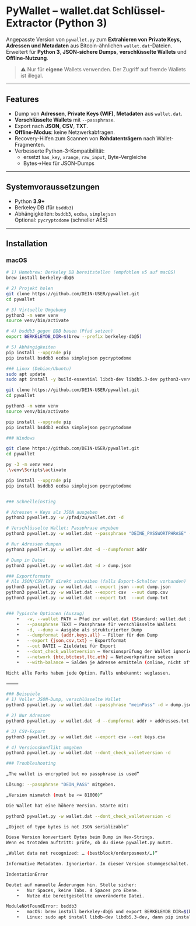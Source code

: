 # PyWallet – wallet.dat Schlüssel-Extractor (Python 3)

Angepasste Version von `pywallet.py` zum **Extrahieren von Private Keys, Adressen und Metadaten** aus Bitcoin-ähnlichen `wallet.dat`-Dateien.  
Erweitert für **Python 3**, **JSON-sichere Dumps**, **verschlüsselte Wallets** und **Offline-Nutzung**.

> ⚠️ Nur für **eigene** Wallets verwenden. Der Zugriff auf fremde Wallets ist illegal.

---

## Features

- Dump von **Adressen**, **Private Keys (WIF)**, **Metadaten** aus `wallet.dat`.
- **Verschlüsselte Wallets** mit `--passphrase`.
- Export nach **JSON**, **CSV**, **TXT**.
- **Offline-Modus**: keine Netzwerkabfragen.
- Recovery-Hilfen zum Scannen von **Rohdatenträgern** nach Wallet-Fragmenten.
- Verbesserte Python-3-Kompatibilität:
  - ersetzt `has_key`, `xrange`, `raw_input`, Byte-Vergleiche
  - Bytes→Hex für JSON-Dumps

---

## Systemvoraussetzungen

- Python **3.9+**
- Berkeley DB (für `bsddb3`)
- Abhängigkeiten: `bsddb3`, `ecdsa`, `simplejson`  
  Optional: `pycryptodome` (schneller AES)

---

## Installation

### macOS

```bash
# 1) Homebrew: Berkeley DB bereitstellen (empfohlen v5 auf macOS)
brew install berkeley-db@5

# 2) Projekt holen
git clone https://github.com/DEIN-USER/pywallet.git
cd pywallet

# 3) Virtuelle Umgebung
python3 -m venv venv
source venv/bin/activate

# 4) bsddb3 gegen BDB bauen (Pfad setzen)
export BERKELEYDB_DIR=$(brew --prefix berkeley-db@5)

# 5) Abhängigkeiten
pip install --upgrade pip
pip install bsddb3 ecdsa simplejson pycryptodome

### Linux (Debian/Ubuntu)
sudo apt update
sudo apt install -y build-essential libdb-dev libdb5.3-dev python3-venv

git clone https://github.com/DEIN-USER/pywallet.git
cd pywallet

python3 -m venv venv
source venv/bin/activate

pip install --upgrade pip
pip install bsddb3 ecdsa simplejson pycryptodome

### Windows

git clone https://github.com/DEIN-USER/pywallet.git
cd pywallet

py -3 -m venv venv
.\venv\Scripts\activate

pip install --upgrade pip
pip install bsddb3 ecdsa simplejson pycryptodome


### Schnelleinstieg

# Adressen + Keys als JSON ausgeben
python3 pywallet.py -w /pfad/zu/wallet.dat -d

# Verschlüsselte Wallet: Passphrase angeben
python3 pywallet.py -w wallet.dat --passphrase "DEINE_PASSWORTPHRASE" -d

# Nur Adressen dumpen
python3 pywallet.py -w wallet.dat -d --dumpformat addr

# Dump in Datei
python3 pywallet.py -w wallet.dat -d > dump.json

### Exportformate
# Als JSON/CSV/TXT direkt schreiben (falls Export-Schalter vorhanden)
python3 pywallet.py -w wallet.dat --export json --out dump.json
python3 pywallet.py -w wallet.dat --export csv  --out dump.csv
python3 pywallet.py -w wallet.dat --export txt  --out dump.txt


### Typische Optionen (Auszug)
	•	-w, --wallet PATH – Pfad zur wallet.dat (Standard: wallet.dat im Arbeitsverzeichnis)
	•	--passphrase TEXT – Passphrase für verschlüsselte Wallets
	•	-d, --dump – Ausgabe als strukturierter Dump
	•	--dumpformat {addr,keys,all} – Filter für den Dump
	•	--export {json,csv,txt} – Exportformat
	•	--out DATEI – Zieldatei für Export
	•	--dont_check_walletversion – Versionsprüfung der Wallet ignorieren
	•	--network {btc,btctest,ltc,eth} – Netzwerkpräfixe setzen
	•	--with-balance – Salden je Adresse ermitteln (online, nicht offline)

Nicht alle Forks haben jede Option. Falls unbekannt: weglassen.

⸻

### Beispiele
# 1) Voller JSON-Dump, verschlüsselte Wallet
python3 pywallet.py -w wallet.dat --passphrase "meinPass" -d > dump.json

# 2) Nur Adressen
python3 pywallet.py -w wallet.dat -d --dumpformat addr > addresses.txt

# 3) CSV-Export
python3 pywallet.py -w wallet.dat --export csv --out keys.csv

# 4) Versionskonflikt umgehen
python3 pywallet.py -w wallet.dat --dont_check_walletversion -d

### Troubleshooting

„The wallet is encrypted but no passphrase is used“

Lösung: --passphrase "DEIN_PASS" mitgeben.

„Version mismatch (must be <= 81000)“

Die Wallet hat eine höhere Version. Starte mit:

python3 pywallet.py -w wallet.dat --dont_check_walletversion -d

„Object of type bytes is not JSON serializable“

Diese Version konvertiert Bytes beim Dump in Hex-Strings.
Wenn es trotzdem auftritt: prüfe, ob du diese pywallet.py nutzt.

„Wallet data not recognized: … (bestblock/orderposnext/…)“

Informative Metadaten. Ignorierbar. In dieser Version stummgeschaltet.

IndentationError

Deutet auf manuelle Änderungen hin. Stelle sicher:
	•	Nur Spaces, keine Tabs. 4 Spaces pro Ebene.
	•	Nutze die bereitgestellte unveränderte Datei.

ModuleNotFoundError: bsddb3
	•	macOS: brew install berkeley-db@5 und export BERKELEYDB_DIR=$(brew --prefix berkeley-db@5) vor pip install bsddb3.
	•	Linux: sudo apt install libdb-dev libdb5.3-dev, dann pip install bsddb3.
